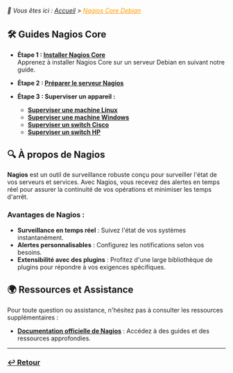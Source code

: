 <link rel="stylesheet" type="text/css" href="../../assets/css/principal-theme.css">

###### 📂 Vous êtes ici : [Accueil](../../index.md) > <a href="." style="color: #ff9900; text-decoration: underline;">Nagios Core Debian</a>

## 🛠️ Guides Nagios Core

- **Étape 1 : [Installer Nagios Core](installation-nagioscore.md)**  
Apprenez à installer Nagios Core sur un serveur Debian en suivant notre guide.  

- **Étape 2 : [Préparer le serveur Nagios](preparation-nagioscore.md)**  

- **Étape 3 : Superviser un appareil :**  
    - **[Superviser une machine Linux](supervision/machine-debian.md)**  
    - **[Superviser une machine Windows](supervision/machine-windows.md)**  
    - **[Superviser un switch Cisco](supervision/switch-cisco.md)**  
    - **[Superviser un switch HP](supervision/switch-hp.md)**  


## 🔍 À propos de Nagios

**Nagios** est un outil de surveillance robuste conçu pour surveiller l'état de vos serveurs et services. Avec Nagios, vous recevez des alertes en temps réel pour assurer la continuité de vos opérations et minimiser les temps d'arrêt.

### Avantages de Nagios :
- **Surveillance en temps réel** : Suivez l'état de vos systèmes instantanément.
- **Alertes personnalisables** : Configurez les notifications selon vos besoins.
- **Extensibilité avec des plugins** : Profitez d'une large bibliothèque de plugins pour répondre à vos exigences spécifiques.

## 🌍 Ressources et Assistance

Pour toute question ou assistance, n'hésitez pas à consulter les ressources supplémentaires :

- **[Documentation officielle de Nagios](https://www.nagios.org/documentation/)** : Accédez à des guides et des ressources approfondies.


---

### **[↩️ Retour](../../index.md)**